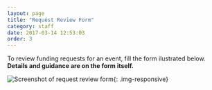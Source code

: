 ```yaml
---
layout: page
title: "Request Review Form"
category: staff
date: 2017-03-14 12:53:03
order: 3
---
```

To review funding requests for an event,
fill the form ilustrated below.
**Details and guidance are on the form itself.**

![Screenshot of request review form]({{site.baseurl}}/img/request-review.png){: .img-responsive}